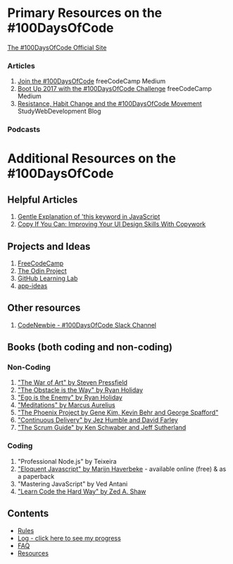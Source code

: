 # Primary Resources on the #100DaysOfCode

[The #100DaysOfCode Official Site](http://100daysofcode.com/)

### Articles
1. [Join the #100DaysOfCode](https://medium.freecodecamp.com/join-the-100daysofcode-556ddb4579e4) freeCodeCamp Medium
2. [Boot Up 2017 with the #100DaysOfCode Challenge](https://medium.freecodecamp.com/start-2017-with-the-100daysofcode-improved-and-updated-18ce604b237b) freeCodeCamp Medium 
3. [Resistance, Habit Change and the #100DaysOfCode Movement](https://studywebdevelopment.com/100-days-of-code.html) StudyWebDevelopment Blog

### Podcasts

# Additional Resources on the #100DaysOfCode

## Helpful Articles
1. [Gentle Explanation of 'this keyword in JavaScript](http://rainsoft.io/gentle-explanation-of-this-in-javascript/)
2. [Copy If You Can: Improving Your UI Design Skills With Copywork](https://www.smashingmagazine.com/2017/02/improving-ui-design-skills-copywork/)

## Projects and Ideas
1. [FreeCodeCamp](https://www.freecodecamp.com)
2. [The Odin Project](http://www.theodinproject.com/)
3. [GitHub Learning Lab](https://lab.github.com/)
4. [app-ideas](https://github.com/florinpop17/app-ideas)

## Other resources
1. [CodeNewbie - #100DaysOfCode Slack Channel](https://codenewbie.typeform.com/to/uwsWlZ)

## Books (both coding and non-coding)

### Non-Coding
1. ["The War of Art" by Steven Pressfield](http://www.goodreads.com/book/show/1319.The_War_of_Art)
2. ["The Obstacle is the Way" by Ryan Holiday](http://www.goodreads.com/book/show/18668059-the-obstacle-is-the-way?ac=1&from_search=true)
3. ["Ego is the Enemy" by Ryan Holiday](http://www.goodreads.com/book/show/27036528-ego-is-the-enemy?from_search=true&search_version=service)
4. ["Meditations" by Marcus Aurelius](https://www.goodreads.com/book/show/662925.Meditations)
5. ["The Phoenix Project by Gene Kim, Kevin Behr and George Spafford"](https://www.goodreads.com/book/show/17255186-the-phoenix-project)
6. ["Continuous Delivery" by Jez Humble and David Farley](https://www.goodreads.com/book/show/8686650-continuous-delivery)
7. ["The Scrum Guide" by Ken Schwaber and Jeff Sutherland](https://www.scrum.org/resources/scrum-guide)

### Coding
1. "Professional Node.js" by Teixeira
2. ["Eloquent Javascript" by Marijn Haverbeke](http://eloquentjavascript.net/) - available online (free) & as a paperback
3. "Mastering JavaScript" by Ved Antani
4. ["Learn Code the Hard Way" by Zed A. Shaw](https://learncodethehardway.org/)

## Contents
* [Rules](rules.md)
* [Log - click here to see my progress](log.md)
* [FAQ](FAQ.md)
* [Resources](resources.md)
